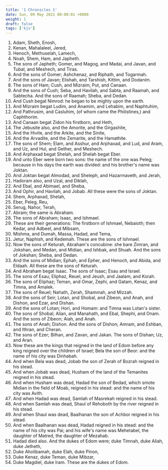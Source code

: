 ```yaml
---
title: '1 Chronicles 1'
date: Sun, 09 May 2021 00:00:01 +0000
weight: 1
draft: false
tags: ['kjv'] 
---
```


1. Adam, Sheth, Enosh,
2. Kenan, Mahalaleel, Jered,
3. Henoch, Methuselah, Lamech,
4. Noah, Shem, Ham, and Japheth.
5. The sons of Japheth; Gomer, and Magog, and Madai, and Javan, and Tubal, and Meshech, and Tiras.
6. And the sons of Gomer; Ashchenaz, and Riphath, and Togarmah.
7. And the sons of Javan; Elishah, and Tarshish, Kittim, and Dodanim.
8. The sons of Ham; Cush, and Mizraim, Put, and Canaan.
9. And the sons of Cush; Seba, and Havilah, and Sabta, and Raamah, and Sabtecha. And the sons of Raamah; Sheba, and Dedan.
10. And Cush begat Nimrod: he began to be mighty upon the earth.
11. And Mizraim begat Ludim, and Anamim, and Lehabim, and Naphtuhim,
12. And Pathrusim, and Casluhim, (of whom came the Philistines,) and Caphthorim.
13. And Canaan begat Zidon his firstborn, and Heth,
14. The Jebusite also, and the Amorite, and the Girgashite,
15. And the Hivite, and the Arkite, and the Sinite,
16. And the Arvadite, and the Zemarite, and the Hamathite.
17. The sons of Shem; Elam, and Asshur, and Arphaxad, and Lud, and Aram, and Uz, and Hul, and Gether, and Meshech.
18. And Arphaxad begat Shelah, and Shelah begat Eber.
19. And unto Eber were born two sons: the name of the one was Peleg; because in his days the earth was divided: and his brother's name was Joktan.
20. And Joktan begat Almodad, and Sheleph, and Hazarmaveth, and Jerah,
21. Hadoram also, and Uzal, and Diklah,
22. And Ebal, and Abimael, and Sheba,
23. And Ophir, and Havilah, and Jobab. All these were the sons of Joktan.
24. Shem, Arphaxad, Shelah,
25. Eber, Peleg, Reu,
26. Serug, Nahor, Terah,
27. Abram; the same is Abraham.
28. The sons of Abraham; Isaac, and Ishmael.
29. These are their generations: The firstborn of Ishmael, Nebaioth; then Kedar, and Adbeel, and Mibsam,
30. Mishma, and Dumah, Massa, Hadad, and Tema,
31. Jetur, Naphish, and Kedemah. These are the sons of Ishmael.
32. Now the sons of Keturah, Abraham's concubine: she bare Zimran, and Jokshan, and Medan, and Midian, and Ishbak, and Shuah. And the sons of Jokshan; Sheba, and Dedan.
33. And the sons of Midian; Ephah, and Epher, and Henoch, and Abida, and Eldaah. All these are the sons of Keturah.
34. And Abraham begat Isaac. The sons of Isaac; Esau and Israel.
35. The sons of Esau; Eliphaz, Reuel, and Jeush, and Jaalam, and Korah.
36. The sons of Eliphaz; Teman, and Omar, Zephi, and Gatam, Kenaz, and Timna, and Amalek.
37. The sons of Reuel; Nahath, Zerah, Shammah, and Mizzah.
38. And the sons of Seir; Lotan, and Shobal, and Zibeon, and Anah, and Dishon, and Ezar, and Dishan.
39. And the sons of Lotan; Hori, and Homam: and Timna was Lotan's sister.
40. The sons of Shobal; Alian, and Manahath, and Ebal, Shephi, and Onam. And the sons of Zibeon; Aiah, and Anah.
41. The sons of Anah; Dishon. And the sons of Dishon; Amram, and Eshban, and Ithran, and Cheran.
42. The sons of Ezer; Bilhan, and Zavan, and Jakan. The sons of Dishan; Uz, and Aran.
43. Now these are the kings that reigned in the land of Edom before any king reigned over the children of Israel; Bela the son of Beor: and the name of his city was Dinhabah.
44. And when Bela was dead, Jobab the son of Zerah of Bozrah reigned in his stead.
45. And when Jobab was dead, Husham of the land of the Temanites reigned in his stead.
46. And when Husham was dead, Hadad the son of Bedad, which smote Midian in the field of Moab, reigned in his stead: and the name of his city was Avith.
47. And when Hadad was dead, Samlah of Masrekah reigned in his stead.
48. And when Samlah was dead, Shaul of Rehoboth by the river reigned in his stead.
49. And when Shaul was dead, Baalhanan the son of Achbor reigned in his stead.
50. And when Baalhanan was dead, Hadad reigned in his stead: and the name of his city was Pai; and his wife's name was Mehetabel, the daughter of Matred, the daughter of Mezahab.
51. Hadad died also. And the dukes of Edom were; duke Timnah, duke Aliah, duke Jetheth,
52. Duke Aholibamah, duke Elah, duke Pinon,
53. Duke Kenaz, duke Teman, duke Mibzar,
54. Duke Magdiel, duke Iram. These are the dukes of Edom.
